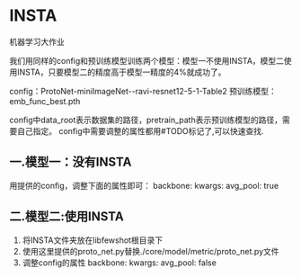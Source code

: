 # INSTA
机器学习大作业

我们用同样的config和预训练模型训练两个模型：模型一不使用INSTA，模型二使用INSTA，只要模型二的精度高于模型一精度的4%就成功了。

config：ProtoNet-miniImageNet--ravi-resnet12-5-1-Table2
预训练模型：emb_func_best.pth

config中data_root表示数据集的路径，pretrain_path表示预训练模型的路径，需要自己指定。
config中需要调整的属性都用#TODO标记了,可以快速查找.
## 一.模型一：没有INSTA
用提供的config，调整下面的属性即可：
backbone:
  kwargs:
    avg_pool: true 

## 二.模型二:使用INSTA
1. 将INSTA文件夹放在libfewshot根目录下
2. 使用这里提供的proto_net.py替换./core/model/metric/proto_net.py文件
3. 调整config的属性
backbone:
  kwargs:
    avg_pool: false